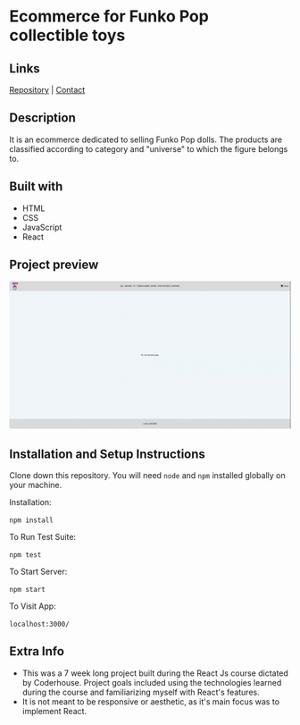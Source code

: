 # Ecommerce for Funko Pop collectible toys
## Links
[Repository](https://github.com/vlaurencena/react-app-victor-laurencena) | [Contact](mailto:victorlaurencena@gmail.com)
## Description
It is an ecommerce dedicated to selling Funko Pop dolls. The products are classified according to category and "universe" to which the figure belongs to. 
## Built with
* HTML
* CSS
* JavaScript
* React
## Project preview
![](project-preview.gif)

## Installation and Setup Instructions
Clone down this repository. You will need `node` and `npm` installed globally on your machine.  

Installation:

`npm install`  

To Run Test Suite:  

`npm test`  

To Start Server:

`npm start`  

To Visit App:

`localhost:3000/`  
## Extra Info
  - This was a 7 week long project built during the React Js course dictated by Coderhouse. Project goals included using the technologies learned during the course and familiarizing myself with React's features.
  - It is not meant to be responsive or aesthetic, as it's main focus was to implement React.
